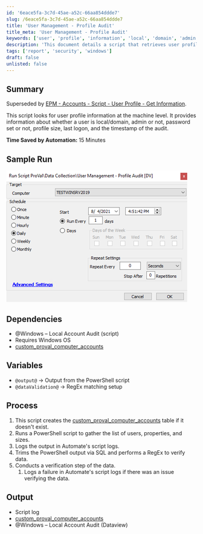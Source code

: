 ```yaml
---
id: '6eace5fa-3c7d-45ae-a52c-66aa854ddde7'
slug: /6eace5fa-3c7d-45ae-a52c-66aa854ddde7
title: 'User Management - Profile Audit'
title_meta: 'User Management - Profile Audit'
keywords: ['user', 'profile', 'information', 'local', 'domain', 'admin', 'password', 'size', 'logon', 'audit']
description: 'This document details a script that retrieves user profile information at the machine level, including user type, admin status, password status, profile size, last logon time, and audit timestamps. It outlines the dependencies, process, and output of the script, as well as the time saved through automation.'
tags: ['report', 'security', 'windows']
draft: false
unlisted: false
---
```


## Summary

Superseded by [EPM - Accounts - Script - User Profile - Get Information](<./User Profile - Get Information.md>).

This script looks for user profile information at the machine level. It provides information about whether a user is local/domain, admin or not, password set or not, profile size, last logon, and the timestamp of the audit.

**Time Saved by Automation:** 15 Minutes

## Sample Run

![Sample Run](../../../static/img/User-Management---Profile-Audit/image_1.png)

## Dependencies

- @Windows – Local Account Audit (script)
- Requires Windows OS
- [custom_proval_computer_accounts](<../tables/custom_proval_computer_accounts.md>)

## Variables

- `@output@` -> Output from the PowerShell script
- `@dataValidation@` -> RegEx matching setup

## Process

1. This script creates the [custom_proval_computer_accounts](<../tables/custom_proval_computer_accounts.md>) table if it doesn't exist.
2. Runs a PowerShell script to gather the list of users, properties, and sizes.
3. Logs the output in Automate's script logs.
4. Trims the PowerShell output via SQL and performs a RegEx to verify data.
5. Conducts a verification step of the data.
   1. Logs a failure in Automate's script logs if there was an issue verifying the data.

## Output

- Script log
- [custom_proval_computer_accounts](<../tables/custom_proval_computer_accounts.md>)
- @Windows – Local Account Audit (Dataview)


